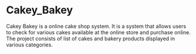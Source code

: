 # Cakey_Bakey
Cakey Bakey is a online cake shop system. It is a system that allows users to check for various cakes available at the
online store and purchase online. The project consists of list of cakes and bakery products displayed in various
categories.
